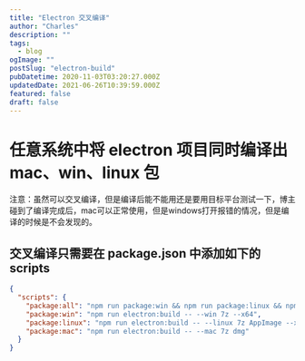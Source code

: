 ```yaml
---
title: "Electron 交叉编译"
author: "Charles"
description: ""
tags:
  - blog
ogImage: ""
postSlug: "electron-build"
pubDatetime: 2020-11-03T03:20:27.000Z
updatedDate: 2021-06-26T10:39:59.000Z
featured: false
draft: false
---
```


# 任意系统中将 electron 项目同时编译出 mac、win、linux 包

注意：虽然可以交叉编译，但是编译后能不能用还是要用目标平台测试一下，博主碰到了编译完成后，mac可以正常使用，但是windows打开报错的情况，但是编译的时候是不会发现的。

## 交叉编译只需要在 package.json 中添加如下的 scripts

```json
{
  "scripts": {
    "package:all": "npm run package:win && npm run package:linux && npm run package:mac",
    "package:win": "npm run electron:build -- --win 7z --x64",
    "package:linux": "npm run electron:build -- --linux 7z AppImage --x64",
    "package:mac": "npm run electron:build -- --mac 7z dmg"
  }
}
```
